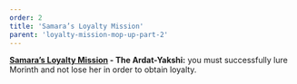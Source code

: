 ```yaml
---
order: 2
title: 'Samara’s Loyalty Mission'
parent: 'loyalty-mission-mop-up-part-2'
---
```


**[Samara’s Loyalty Mission](https://www.rpgsite.net/feature/11111-mass-effect-2-loyalty-missions-consequences-how-to-gain-loyalty-resolve-conflicts#samara-loyalty-mission) - The Ardat-Yakshi:** you must successfully lure Morinth and not lose her in order to obtain loyalty.
